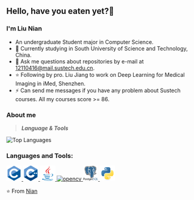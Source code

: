 ## Hello, have you eaten yet?👋

### I'm Liu Nian

- An undergraduate Student major in Computer Science.
- 🌱 Currently studying in South University of Science and Technology, China.
- 💬 Ask me questions about repositories by e-mail at 12110416@mail.sustech.edu.cn.
- ⭐ Following by pro. Liu Jiang to work on Deep Learning for Medical Imaging in iMed, Shenzhen.
- ⚡ Can send me messages if you have any problem about Sustech courses. All my courses score >= 86.

### About me

> ***Language & Tools***

![Top Languages](https://github-readme-stats.vercel.app/api/top-langs/?username=LN57421&layout=compact&langs_count=12)

<h3 align="left">Languages and Tools:</h3>
<p align="left"> 
<a href="https://www.cprogramming.com/" target="_blank"> <img src="https://raw.githubusercontent.com/devicons/devicon/master/icons/c/c-original.svg" alt="c" width="40" height="40"/> </a> 
<a href="https://www.w3schools.com/cpp/" target="_blank"> <img src="https://raw.githubusercontent.com/devicons/devicon/master/icons/cplusplus/cplusplus-original.svg" alt="cplusplus" width="40" height="40"/> </a> 
<a href="https://www.java.com" target="_blank"> <img src="https://raw.githubusercontent.com/devicons/devicon/master/icons/java/java-original.svg" alt="java" width="40" height="40"/> </a> 
<a href="https://opencv.org/" target="_blank"> <img src="https://www.vectorlogo.zone/logos/opencv/opencv-icon.svg" alt="opencv" width="40" height="40"/> </a> <a href="https://www.postgresql.org" target="_blank"> <img src="https://raw.githubusercontent.com/devicons/devicon/master/icons/postgresql/postgresql-original-wordmark.svg" alt="postgresql" width="40" height="40"/> </a> 
<a href="https://www.python.org" target="_blank"> <img src="https://raw.githubusercontent.com/devicons/devicon/master/icons/python/python-original.svg" alt="python" width="40" height="40"/> </a> </p>

⭐️ From [Nian]([https://github.com/JoeyBling](https://github.com/LN57421)https://github.com/LN57421)
